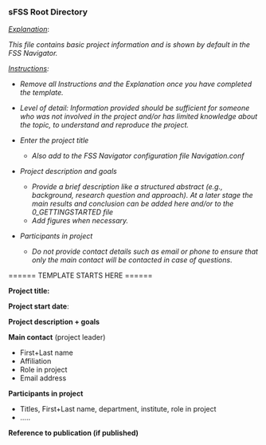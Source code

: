 ### sFSS Root Directory



<u>*Explanation*</u>:

*This file contains basic project information and is shown by default in the FSS Navigator.*



*<u>Instructions</u>:* 

* *Remove all Instructions and the Explanation once you have completed the template.*

* *Level of detail: Information provided should be sufficient for someone who was not involved in the project and/or has limited knowledge about the topic,  to understand and reproduce the project.* 

  

* *Enter the project title*

  * *Also add to the FSS Navigator configuration file Navigation.conf*

* *Project description and goals*

  * *Provide a brief description like a structured abstract (e.g., background, research question and approach). At a later stage the main results and conclusion can be added here and/or to the 0_GETTINGSTARTED file*
  * *Add figures when necessary.*


* *Participants in project*
  * *Do not provide contact details such as email or phone to ensure that only the main contact will be contacted in case of questions*.



====== TEMPLATE STARTS HERE ======



**Project title:**  



**Project start date**:



**Project description + goals**



**Main contact** (project leader)

* First+Last name
* Affiliation
* Role in project
* Email address



**Participants in project**

* Titles, First+Last name, department, institute, role in project
* .....



**Reference to publication (if published)**





